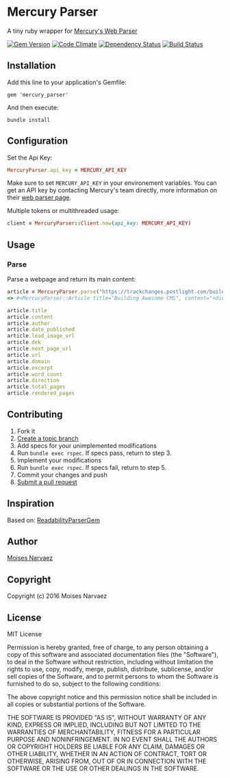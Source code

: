 # Mercury Parser
A tiny ruby wrapper for [Mercury's Web Parser](https://mercury.postlight.com/web-parser/)

[![Gem Version](https://badge.fury.io/rb/mercury_parser.png)](http://badge.fury.io/rb/mercury_parser)
[![Code Climate](https://codeclimate.com/github/moisesnarvaez/mercury_parser.png)](https://codeclimate.com/github/moisesnarvaez/mercury_parser)
[![Dependency Status](https://gemnasium.com/moisesnarvaez/mercury_parser.png)](https://gemnasium.com/moisesnarvaez/mercury_parser)
[![Build Status](https://travis-ci.org/moisesnarvaez/mercury_parser.png)](https://travis-ci.org/moisesnarvaez/mercury_parser)

## Installation
Add this line to your application's Gemfile:

    gem 'mercury_parser'

And then execute:

    bundle install

## Configuration

Set the Api Key:

```ruby
MercuryParser.api_key = MERCURY_API_KEY
```

Make sure to set `MERCURY_API_KEY` in your environement variables. You can get an API key by contacting Mercury's team directly, more information on their [web parser page](https://mercury.postlight.com/web-parser/).

Multiple tokens or multithreaded usage:

```ruby
client = MercuryParser::Client.new(api_key: MERCURY_API_KEY)
```

## Usage

### Parse

Parse a webpage and return its main content:

```ruby
article = MercuryParser.parse("https://trackchanges.postlight.com/building-awesome-cms-f034344d8ed")
=> #<MercuryParser::Article title="Building Awesome CMS", content="<div><div class=\"section-content\"><div class=\"section-inner sectionLayout--insetColumn\"><figure id=\"1b95\" class=\"graf graf--figure graf-after--h3\"><div class=\"aspectRatioPlaceholder is-locked\"><img class=\"graf-image\" src=\"https://d262ilb51hltx0.cloudfront.net/max/800/1*zo51eqdjJ_XSU0D8Vm8P9A.png\"></div></figure><p id=\"c21b\" class=\"graf graf--p graf-after--figure\"><a href=\"https://github.com/postlight/awesome-cms\" class=\"markup--anchor markup--p-anchor\">Awesome CMS</a> is&#x2026;an awesome list of awesome CMSes. It&#x2019;s on GitHub, so anyone can add to it via a pull request. Here are some notes on how and why it came to be.</p><p id=\"2a96\" class=\"graf graf--p graf-after--h3\">GitHub has a <a href=\"https://help.github.com/articles/search-syntax/\" class=\"markup--anchor markup--p-anchor\">set of powerful commands</a> for narrowing search results. In seeking out modern content management tools, I used queries like this:</p><p id=\"5c79\" class=\"graf graf--p graf-after--p\"><a href=\"https://github.com/search?o=desc&amp;q=cms+OR+%22content+management%22+OR+admin+pushed%3A%3E2016-01-01+stars%3A%3E50&amp;ref=searchresults&amp;s=stars&amp;type=Repositories&amp;utf8=&#x2713;\" class=\"markup--anchor markup--p-anchor\">cms OR &#x201C;content management&#x201D; OR admin pushed:&gt;2016&#x2013;01&#x2013;01 stars:&gt;50</a></p><p id=\"7d38\" class=\"graf graf--p graf-after--p\">Sorting by stars, I worked my way backwards. I was able to quickly spot relevant CMS projects. I also started to notice some trends.</p><ul class=\"postList\"><li id=\"8671\" class=\"graf graf--li graf-after--p\">Modern and popular content management systems are written in PHP, JavaScript, Python, and Ruby. There are also a few content management systems written in .NET (C#), but they are much less popular on GitHub.</li><li id=\"a406\" class=\"graf graf--li graf-after--li\">Headless content management systems are gaining popularity. Simply presenting the UI for users to edit content, and relying on the end user to create the user-facing site by ingesting the API. <a href=\"http://getdirectus.com/\" class=\"markup--anchor markup--li-anchor\">Directus</a> and <a href=\"https://www.cloudcms.com/\" class=\"markup--anchor markup--li-anchor\">Cloud CMS</a> are headless CMS options.</li><li id=\"e133\" class=\"graf graf--li graf-after--li\">Static content management systems don&#x2019;t host pages for you. Instead they help generate your CMS, using static files. <a href=\"https://github.com/netlify/netlify-cms\" class=\"markup--anchor markup--li-anchor\">Netlify CMS</a>, <a href=\"https://respondcms.com/\" class=\"markup--anchor markup--li-anchor\">Respond CMS</a>, and <a href=\"https://www.getlektor.com/\" class=\"markup--anchor markup--li-anchor\">Lektor</a> are a few of the options in the static CMS space.</li></ul><p id=\"3bfc\" class=\"graf graf--p graf-after--h3\">I knew the list of all popular content management systems would be huge. I didn&#x2019;t want to put that data into Markdown directly, as it would be difficult to maintain and to augment with extra data (stars on GitHub, last push date, tags, etc).</p><p id=\"4bcb\" class=\"graf graf--p graf-after--p\">Instead, I opted to store the data in <a href=\"https://github.com/toml-lang/toml\" class=\"markup--anchor markup--p-anchor\">TOML</a>, a human-friendly configuration file language. You can view all of the data that powers Awesome CMS in the <a href=\"https://github.com/postlight/awesome-cms/tree/97216ef432963d4dfb2238340e2ebf9a4127fb1e/data\" class=\"markup--anchor markup--p-anchor\">data folder</a>. Here&#x2019;s WordPress&#x2019; entry in that file:</p><pre id=\"4771\" class=\"graf graf--pre graf-after--p\">[[cms]]<br>name = &quot;WordPress&quot;<br>description = &quot;WordPress is a free and open-source content management system (CMS) based on PHP and MySQL.&quot;<br>url = &quot;https://wordpress.org&quot;<br>github_repo = &quot;WordPress/WordPress&quot;<br>awesome_repo = &quot;miziomon/awesome-wordpress&quot;<br>language = &quot;php&quot;</pre><p id=\"4703\" class=\"graf graf--p graf-after--pre\">I process this file using JavaScript in <a href=\"https://github.com/postlight/awesome-cms/blob/97216ef432963d4dfb2238340e2ebf9a4127fb1e/scripts/generateReadme.js\" class=\"markup--anchor markup--p-anchor\">generateReadme.js</a>. It handles processing the TOML, fetching information from GitHub, and generating the final README.md file using the <a href=\"https://github.com/postlight/awesome-cms/blob/master/README.md.hbs\" class=\"markup--anchor markup--p-anchor\">Handlebars template</a>. I&#x2019;m scraping GitHub for star counts because GitHub&#x2019;s API only allows for 60 requests an hour for authenticated users. We want to make it as easy as possible for anyone to contribute. Requiring users to generate a GitHub authentication token to generate the README wasn&#x2019;t an option.</p><p id=\"73aa\" class=\"graf graf--p graf-after--p\">By storing the data in TOML at generating the README.md using JavaScript, I&#x2019;ve essentially created an incredibly light-weight, GitHub backed, static CMS to power Awesome CMS.</p><figure id=\"7c3e\" class=\"graf graf--figure graf-after--p graf--last\"><div class=\"aspectRatioPlaceholder is-locked\"><img class=\"graf-image\" src=\"https://d262ilb51hltx0.cloudfront.net/max/800/1*Y69yr0JgwOaLzACB0ZXDGw.gif\"></div><figcaption class=\"imageCaption\">I heard you like content management systems</figcaption></figure></div></div></div>", author="Jeremy Mack", date_published="2016-10-03T12:48:58.385Z", lead_image_url="https://d262ilb51hltx0.cloudfront.net/max/1200/1*zo51eqdjJ_XSU0D8Vm8P9A.png", dek=nil, next_page_url=nil, url="https://trackchanges.postlight.com/building-awesome-cms-f034344d8ed", domain="trackchanges.postlight.com", excerpt="Awesome CMS is…an awesome list of awesome CMSes. It’s on GitHub, so anyone can add to it via a pull request.", word_count=397, direction="ltr", total_pages=1, rendered_pages=1>

article.title
article.content
article.author
article.date_published
article.lead_image_url
article.dek
article.next_page_url
article.url
article.domain
article.excerpt
article.word_count
article.direction
article.total_pages
article.rendered_pages
```

## Contributing

1. Fork it
2. [Create a topic branch](http://learn.github.com/p/branching.html)
3. Add specs for your unimplemented modifications
4. Run `bundle exec rspec`. If specs pass, return to step 3.
5. Implement your modifications
6. Run `bundle exec rspec`. If specs fail, return to step 5.
7. Commit your changes and push
8. [Submit a pull request](http://help.github.com/send-pull-requests/)

## Inspiration
Based on: [ReadabilityParserGem](https://github.com/phildionne/readability_parser)

## Author
[Moises Narvaez](http://www.moisesnarvaez.com)

## Copyright
Copyright (c) 2016 Moises Narvaez

## License
MIT License

Permission is hereby granted, free of charge, to any person obtaining a copy of this software and associated documentation files (the "Software"), to deal in the Software without restriction, including without limitation the rights to use, copy, modify, merge, publish, distribute, sublicense, and/or sell copies of the Software, and to permit persons to whom the Software is furnished to do so, subject to the following conditions:

The above copyright notice and this permission notice shall be included in all copies or substantial portions of the Software.

THE SOFTWARE IS PROVIDED "AS IS", WITHOUT WARRANTY OF ANY KIND, EXPRESS OR IMPLIED, INCLUDING BUT NOT LIMITED TO THE WARRANTIES OF MERCHANTABILITY, FITNESS FOR A PARTICULAR PURPOSE AND NONINFRINGEMENT. IN NO EVENT SHALL THE AUTHORS OR COPYRIGHT HOLDERS BE LIABLE FOR ANY CLAIM, DAMAGES OR OTHER LIABILITY, WHETHER IN AN ACTION OF CONTRACT, TORT OR OTHERWISE, ARISING FROM, OUT OF OR IN CONNECTION WITH THE SOFTWARE OR THE USE OR OTHER DEALINGS IN THE SOFTWARE.
